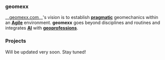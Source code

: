 ### __geomexx__

__[geomexx.com]('www.geomexx.com')__'s vision is to establish __[pragmatic]('https://en.m.wikipedia.org/wiki/Pragmatism')__ geomechanics within an __[Agile]('http://agilemanifesto.org/')__ environment. __geomexx__ goes beyond disciplines and routines and integrates __[AI]('https://en.wikipedia.org/wiki/Artificial_intelligence')__ with __[geoprofessions]('https://en.m.wikipedia.org/wiki/Geoprofessions')__.   

### Projects

Will be updated very soon. Stay tuned!
